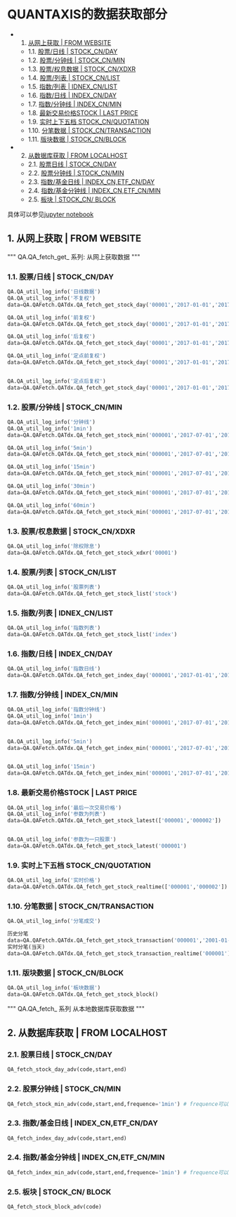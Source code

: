 # QUANTAXIS的数据获取部分

<!-- vscode-markdown-toc -->
* 1. [从网上获取 | FROM WEBSITE](#FROMWEBSITE)
	* 1.1. [股票/日线 | STOCK_CN/DAY](#STOCK_CNDAY)
	* 1.2. [股票/分钟线 | STOCK_CN/MIN](#STOCK_CNMIN)
	* 1.3. [股票/权息数据 | STOCK_CN/XDXR](#STOCK_CNXDXR)
	* 1.4. [股票/列表 | STOCK_CN/LIST](#STOCK_CNLIST)
	* 1.5. [指数/列表 | IDNEX_CN/LIST](#IDNEX_CNLIST)
	* 1.6. [指数/日线 | INDEX_CN/DAY](#INDEX_CNDAY)
	* 1.7. [指数/分钟线 | INDEX_CN/MIN](#INDEX_CNMIN)
	* 1.8. [最新交易价格STOCK | LAST PRICE](#STOCKLASTPRICE)
	* 1.9. [实时上下五档 STOCK_CN/QUOTATION](#STOCK_CNQUOTATION)
	* 1.10. [分笔数据 | STOCK_CN/TRANSACTION](#STOCK_CNTRANSACTION)
	* 1.11. [版块数据 | STOCK_CN/BLOCK](#STOCK_CNBLOCK)
* 2. [从数据库获取 | FROM LOCALHOST](#FROMLOCALHOST)
	* 2.1. [股票日线 | STOCK_CN/DAY](#STOCK_CNDAY-1)
	* 2.2. [股票分钟线 | STOCK_CN/MIN](#STOCK_CNMIN-1)
	* 2.3. [指数/基金日线 | INDEX_CN,ETF_CN/DAY](#INDEX_CNETF_CNDAY)
	* 2.4. [指数/基金分钟线 | INDEX_CN,ETF_CN/MIN](#INDEX_CNETF_CNMIN)
	* 2.5. [板块 | STOCK_CN/ BLOCK](#STOCK_CNBLOCK-1)

<!-- vscode-markdown-toc-config
	numbering=true
	autoSave=true
	/vscode-markdown-toc-config -->
<!-- /vscode-markdown-toc -->

具体可以参见[jupyter notebook](https://github.com/QUANTAXIS/QUANTAXIS/blob/master/jupyterexample/QAFetch.ipynb)


##  1. <a name='FROMWEBSITE'></a>从网上获取 | FROM WEBSITE
"""
QA.QA_fetch_get_  系列:
从网上获取数据
"""

###  1.1. <a name='STOCK_CNDAY'></a>股票/日线 | STOCK_CN/DAY
```python
QA.QA_util_log_info('日线数据')
QA.QA_util_log_info('不复权')  
data=QA.QAFetch.QATdx.QA_fetch_get_stock_day('00001','2017-01-01','2017-01-31')

QA.QA_util_log_info('前复权')
data=QA.QAFetch.QATdx.QA_fetch_get_stock_day('00001','2017-01-01','2017-01-31','01')

QA.QA_util_log_info('后复权')
data=QA.QAFetch.QATdx.QA_fetch_get_stock_day('00001','2017-01-01','2017-01-31','02')

QA.QA_util_log_info('定点前复权')
data=QA.QAFetch.QATdx.QA_fetch_get_stock_day('00001','2017-01-01','2017-01-31','03')


QA.QA_util_log_info('定点后复权')
data=QA.QAFetch.QATdx.QA_fetch_get_stock_day('00001','2017-01-01','2017-01-31','04')
```

###  1.2. <a name='STOCK_CNMIN'></a>股票/分钟线 | STOCK_CN/MIN
```python
QA.QA_util_log_info('分钟线')
QA.QA_util_log_info('1min')
data=QA.QAFetch.QATdx.QA_fetch_get_stock_min('000001','2017-07-01','2017-08-01','1min')

QA.QA_util_log_info('5min')
data=QA.QAFetch.QATdx.QA_fetch_get_stock_min('000001','2017-07-01','2017-08-01','5min')

QA.QA_util_log_info('15min')
data=QA.QAFetch.QATdx.QA_fetch_get_stock_min('000001','2017-07-01','2017-08-01','15min')

QA.QA_util_log_info('30min')
data=QA.QAFetch.QATdx.QA_fetch_get_stock_min('000001','2017-07-01','2017-08-01','30min')

QA.QA_util_log_info('60min')
data=QA.QAFetch.QATdx.QA_fetch_get_stock_min('000001','2017-07-01','2017-08-01','60min')
```


###  1.3. <a name='STOCK_CNXDXR'></a>股票/权息数据 | STOCK_CN/XDXR
```python
QA.QA_util_log_info('除权除息')
data=QA.QAFetch.QATdx.QA_fetch_get_stock_xdxr('00001')
```


###  1.4. <a name='STOCK_CNLIST'></a>股票/列表 | STOCK_CN/LIST
```python
QA.QA_util_log_info('股票列表')
data=QA.QAFetch.QATdx.QA_fetch_get_stock_list('stock')
```

###  1.5. <a name='IDNEX_CNLIST'></a>指数/列表 | IDNEX_CN/LIST
```python
QA.QA_util_log_info('指数列表')
data=QA.QAFetch.QATdx.QA_fetch_get_stock_list('index')
```
###  1.6. <a name='INDEX_CNDAY'></a>指数/日线 | INDEX_CN/DAY
```python
QA.QA_util_log_info('指数日线')
data=QA.QAFetch.QATdx.QA_fetch_get_index_day('000001','2017-01-01','2017-09-01')
```
###  1.7. <a name='INDEX_CNMIN'></a>指数/分钟线 | INDEX_CN/MIN
```python
QA.QA_util_log_info('指数分钟线')
QA.QA_util_log_info('1min')
data=QA.QAFetch.QATdx.QA_fetch_get_index_min('000001','2017-07-01','2017-08-01','1min')


QA.QA_util_log_info('5min')
data=QA.QAFetch.QATdx.QA_fetch_get_index_min('000001','2017-07-01','2017-08-01','5min')


QA.QA_util_log_info('15min')
data=QA.QAFetch.QATdx.QA_fetch_get_index_min('000001','2017-07-01','2017-08-01','15min')
```

###  1.8. <a name='STOCKLASTPRICE'></a>最新交易价格STOCK | LAST PRICE
```python
QA.QA_util_log_info('最后一次交易价格')
QA.QA_util_log_info('参数为列表')
data=QA.QAFetch.QATdx.QA_fetch_get_stock_latest(['000001','000002'])


QA.QA_util_log_info('参数为一只股票')
data=QA.QAFetch.QATdx.QA_fetch_get_stock_latest('000001')
```

###  1.9. <a name='STOCK_CNQUOTATION'></a>实时上下五档 STOCK_CN/QUOTATION
```python
QA.QA_util_log_info('实时价格')
data=QA.QAFetch.QATdx.QA_fetch_get_stock_realtime(['000001','000002'])
```

###  1.10. <a name='STOCK_CNTRANSACTION'></a>分笔数据 | STOCK_CN/TRANSACTION
```python
QA.QA_util_log_info('分笔成交')

历史分笔
data=QA.QAFetch.QATdx.QA_fetch_get_stock_transaction('000001','2001-01-01','2001-01-15')
实时分笔(当天)
data=QA.QAFetch.QATdx.QA_fetch_get_stock_transaction_realtime('000001')
```

###  1.11. <a name='STOCK_CNBLOCK'></a>版块数据 | STOCK_CN/BLOCK
```python
QA.QA_util_log_info('板块数据')
data=QA.QAFetch.QATdx.QA_fetch_get_stock_block()
```


"""
QA.QA_fetch_ 系列 
从本地数据库获取数据
"""

##  2. <a name='FROMLOCALHOST'></a>从数据库获取 | FROM LOCALHOST

###  2.1. <a name='STOCK_CNDAY-1'></a>股票日线 | STOCK_CN/DAY
```python
QA_fetch_stock_day_adv(code,start,end)
```
###  2.2. <a name='STOCK_CNMIN-1'></a>股票分钟线 | STOCK_CN/MIN
```python
QA_fetch_stock_min_adv(code,start,end,frequence='1min') # frequence可以选1min/5min/15min/30min/60min 
```
###  2.3. <a name='INDEX_CNETF_CNDAY'></a>指数/基金日线 | INDEX_CN,ETF_CN/DAY
```python
QA_fetch_index_day_adv(code,start,end)
```
###  2.4. <a name='INDEX_CNETF_CNMIN'></a>指数/基金分钟线 | INDEX_CN,ETF_CN/MIN
```python
QA_fetch_index_min_adv(code,start,end,frequence='1min') # frequence可以选1min/5min/15min/30min/60min 
```
###  2.5. <a name='STOCK_CNBLOCK-1'></a>板块 | STOCK_CN/ BLOCK
```python
QA_fetch_stock_block_adv(code)
```

